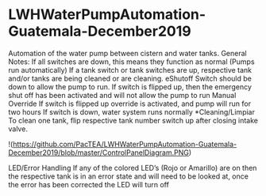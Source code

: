 # LWHWaterPumpAutomation-Guatemala-December2019
Automation of the water pump between cistern and water tanks. 
General Notes:
If all switches are down, this means they function as normal (Pumps run automatically)
If a tank switch or tank switches are up, respective tank and/or tanks are being cleaned or are cleaning.
eShutoff
Switch should be down to allow the pump to run.
If switch is flipped up, then the emergency shut off has been activated and will not allow the pump to run
Manual Override
If switch is flipped up override is activated, and pump will run for two hours
If switch is down, water system runs normally
*Cleaning/Limpiar
To clean one tank, flip respective tank number switch up after closing intake valve. 

!(https://github.com/PacTEA/LWHWaterPumpAutomation-Guatemala-December2019/blob/master/ControlPanelDiagram.PNG)



LED/Error Handling
If any of the colored LED’s (Rojo or Amarillo) are on then the respective tank is in an error state and will need to be looked at, once the error has been corrected the LED will turn off
